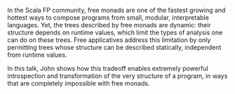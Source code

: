 In the Scala FP community, free monads are one of the fastest growing and
hottest ways to compose programs from small, modular, interpretable languages.
Yet, the trees described by free monads are dynamic: their structure depends on
runtime values, which limit the types of analysis one can do on these trees.
Free applicatives address this limitation by only permitting trees whose
structure can be described statically, independent from runtime values.

In this talk, John shows how this tradeoff enables extremely powerful
introspection and transformation of the very structure of a program, in ways
that are completely impossible with free monads.

